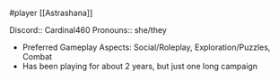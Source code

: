 #player [[Astrashana]]

Discord:: Cardinal460
Pronouns:: she/they

* Preferred Gameplay Aspects: Social/Roleplay, Exploration/Puzzles, Combat
* Has been playing for about 2 years, but just one long campaign
